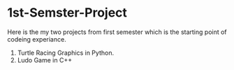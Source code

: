 # 1st-Semster-Project

Here is the my two projects from first semester which is the starting point of codeing experiance.

1. Turtle Racing Graphics in Python.
2. Ludo Game in C++
